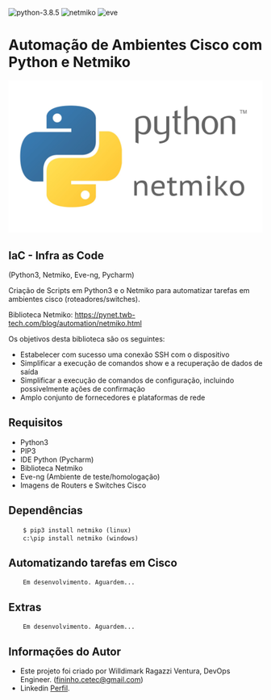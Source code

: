 

![python-3.8.5](https://img.shields.io/badge/python-3.8.5-red?style=flat-square)
![netmiko](https://img.shields.io/badge/netmiko-python-yellow?style=flat-square)
![eve](https://img.shields.io/badge/eve--ng-cisco--lab-blue?style=flat-square)

Automação de Ambientes Cisco com Python e Netmiko
======================================

![Capa](capa.jpg "Capa")

## IaC - Infra as Code

(Python3, Netmiko, Eve-ng, Pycharm)

Criação de Scripts em Python3 e o Netmiko para automatizar tarefas em ambientes cisco (roteadores/switches).


Biblioteca Netmiko:
https://pynet.twb-tech.com/blog/automation/netmiko.html

Os objetivos desta biblioteca são os seguintes:

- Estabelecer com sucesso uma conexão SSH com o dispositivo
- Simplificar a execução de comandos show e a recuperação de dados de saída
- Simplificar a execução de comandos de configuração, incluindo possivelmente ações de confirmação
- Amplo conjunto de fornecedores e plataformas de rede


Requisitos
------------

- Python3
- PIP3
- IDE Python (Pycharm)
- Biblioteca Netmiko
- Eve-ng (Ambiente de teste/homologação)
- Imagens de Routers e Switches Cisco

Dependências
------------

        $ pip3 install netmiko (linux)
        c:\pip install netmiko (windows)


Automatizando tarefas em Cisco
--------------------------------

        Em desenvolvimento. Aguardem...

Extras
--------

        Em desenvolvimento. Aguardem...

Informações do Autor
------------------

- Este projeto foi criado por Willdimark Ragazzi Ventura, DevOps Engineer. (<fininho.cetec@gmail.com>)
- Linkedin [Perfil](https://www.linkedin.com/in/willdymark-ragazzi-ventura-ccna-devnetsecops-membro-anppd%C2%AE-a4422617//).
